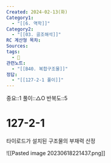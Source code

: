 ```yaml
---
Created: 2024-02-13(화)
Category1:
  - "[[6. 역학]]"
Category2:
  - "[[03. 골조해석]]"
RC 계산형 목차: 
Sources: 
tags:
  - 🧮
관련노트:
  - "[[B40. 복합구조물]]"
정답:
  - "[[127-2-1 풀이]]"
---
```

중요::1
풀이::△O
반복도::5
#  127-2-1

타이로드가 설치된 구조물의 부재력 산정

![[Pasted image 20230618221437.png]]